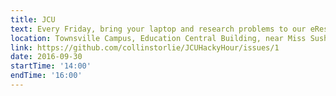 ```yaml
---
title: JCU
text: Every Friday, bring your laptop and research problems to our eResearch experts
location: Townsville Campus, Education Central Building, near Miss Sushi
link: https://github.com/collinstorlie/JCUHackyHour/issues/1
date: 2016-09-30
startTime: '14:00'
endTime: '16:00'
---
```

